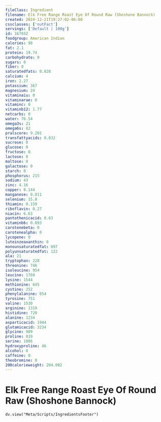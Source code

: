 ```yaml
---
fileClass: Ingredient
filename: Elk Free Range Roast Eye Of Round Raw (Shoshone Bannock)
created: 2024-12-21T19:27:02-06:00
cssclasses: ['nutFact']
servings: ['Default | 100g']
id: 167652
foodgroup: American Indian
calories: 98
fat: 2.1
protein: 19.74
carbohydrate: 0
sugars: 0
fiber: 0
saturatedfats: 0.828
calcium: 4
iron: 2.27
potassium: 367
magnesium: 24
vitaminaiu: 0
vitaminarae: 0
vitaminc: 0
vitaminb12: 1.77
netcarbs: 0
water: 76.54
omega3s: 21
omega6s: 82
pralscore: 9.201
transfattyacids: 0.032
sucrose: 0
glucose: 0
fructose: 0
lactose: 0
maltose: 0
galactose: 0
starch: 0
phosphorus: 215
sodium: 43
zinc: 4.16
copper: 0.144
manganese: 0.011
selenium: 15.8
thiamin: 0.159
riboflavin: 0.27
niacin: 6.63
pantothenicacid: 0.63
vitaminb6: 0.893
carotenebeta: 0
carotenealpha: 0
lycopene: 0
luteinzeaxanthin: 0
monounsaturatedfat: 897
polyunsaturatedfat: 122
ala: 21
tryptophan: 228
threonine: 746
isoleucine: 954
leucine: 1760
lysine: 1544
methionine: 645
cystine: 252
phenylalanine: 854
tyrosine: 751
valine: 1530
arginine: 1319
histidine: 720
alanine: 1234
asparticacid: 1944
glutamicacid: 3234
glycine: 909
proline: 819
serine: 1006
hydroxyproline: 46
alcohol: 0
caffeine: 0
theobromine: 0
200calorieweight: 204.082
---
```


# Elk Free Range Roast Eye Of Round Raw (Shoshone Bannock)

```dataviewjs
dv.view("Meta/Scripts/IngredientsFooter")
```